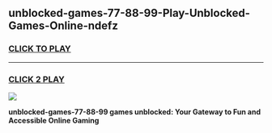 
## unblocked-games-77-88-99-Play-Unblocked-Games-Online-ndefz
<h3>
<a href="https://premium76.site?title=unblocked-games-77-88-99&ref=25A">CLICK TO PLAY</a></h3>
<hr>

<h3>
<a href="https://premium76.site?title=unblocked-games-77-88-99&ref=25A">CLICK 2 PLAY</a>
  
</h3>

<a href="https://premium76.site?title=unblocked-games-77-88-99&ref=25A"><img src="https://clearcache.store/games.png"></a>


**unblocked-games-77-88-99 games unblocked: Your Gateway to Fun and Accessible Online Gaming**
